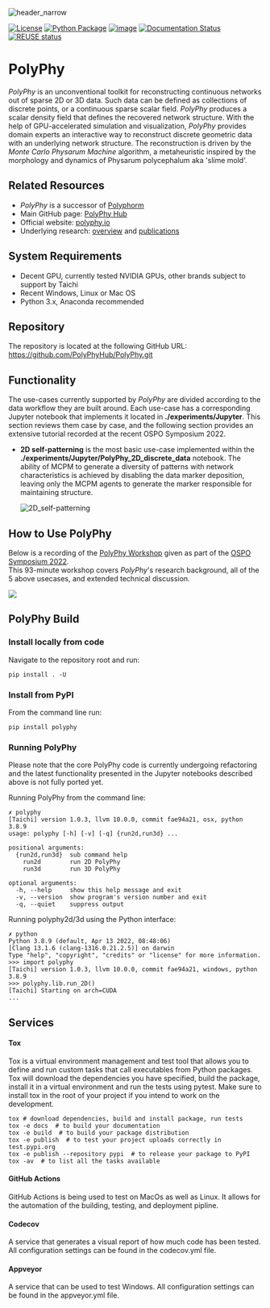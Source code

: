 ![header_narrow](https://user-images.githubusercontent.com/26778894/215681761-68adbc1c-4cfa-445d-a745-79a6c09118b2.jpg)

[![License](http://img.shields.io/badge/license-MIT-blue.svg)](https://raw.githubusercontent.com/polyphy/polyphy/main/LICENSE)
[![Python
Package](https://github.com/PolyPhyHub/PolyPhy/actions/workflows/python-package.yml/badge.svg?branch=main)](https://github.com/PolyPhyHub/PolyPhy/actions/workflows/python-package.yml)
[![image](https://ci.appveyor.com/api/projects/status/ynv14em7nm0tvjso/branch/main?svg=true)](https://ci.appveyor.com/project/PatriceJada/polyphy-uyogg/branch/main)
[![Documentation
Status](https://readthedocs.org/projects/polyphy/badge/?version=latest)](https://polyphy.readthedocs.io/en/latest/?badge=latest)
[![REUSE
status](https://api.reuse.software/badge/git.fsfe.org/reuse/api)](https://api.reuse.software/info/git.fsfe.org/reuse/api)
<!-- [![image](https://codecov.io/gh/PolyPhyHub/PolyPhy/branch/main/graph/badge.svg?token=D933raYfrG)](https://codecov.io/gh/PolyPhyHub/PolyPhy) -->

# PolyPhy
*PolyPhy* is an unconventional toolkit for reconstructing continuous networks out of sparse 2D or 3D data. Such data can be defined as collections of discrete points, or a continuous sparse scalar field. *PolyPhy* produces a scalar density field that defines the recovered network structure. With the help of GPU-accelerated simulation and visualization, *PolyPhy* provides domain experts an interactive way to reconstruct discrete geometric data with an underlying network structure. The reconstruction is driven by the *Monte Carlo Physarum Machine* algorithm, a metaheuristic inspired by the morphology and dynamics of Physarum polycephalum aka 'slime mold'.

## Related Resources
- *PolyPhy* is a successor of [Polyphorm](https://github.com/CreativeCodingLab/Polyphorm)
- Main GitHub page: [PolyPhy Hub](https://github.com/PolyPhyHub)
- Official website: [polyphy.io](https://polyphy.io)
- Underlying research: [overview](https://elek.pub/projects/Rhizome-Cosmology/) and [publications](https://elek.pub/research.html)

## System Requirements
- Decent GPU, currently tested NVIDIA GPUs, other brands subject to support by Taichi
- Recent Windows, Linux or Mac OS
- Python 3.x, Anaconda recommended

## Repository
The repository is located at the following GitHub URL:<br/>
<https://github.com/PolyPhyHub/PolyPhy.git>

## Functionality
The use-cases currently supported by *PolyPhy* are divided according to the data workflow they are built around. Each use-case has a corresponding Jupyter notebook that implements it located in **./experiments/Jupyter**. This section reviews them case by case, and the following section provides an extensive tutorial recorded at the recent OSPO Symposium 2022.

- **2D self-patterning** is the most basic use-case implemented within the **./experiments/Jupyter/PolyPhy_2D_discrete_data** notebook. The ability of MCPM to generate a diversity of patterns with network characteristics is achieved by disabling the data marker deposition, leaving only the MCPM agents to generate the marker responsible for maintaining structure.<p>
![2D_self-patterning](https://user-images.githubusercontent.com/26778894/215976261-d9509124-e3bf-4b82-9cc8-b96a40ab3db2.jpg)
</p>

## How to Use PolyPhy
Below is a recording of the [PolyPhy Workshop](https://elek.pub/workshop_cross2022.html) given as part of the [OSPO Symposium 2022](https://ospo.ucsc.edu/event/20220927/).<br/>
This 93-minute workshop covers *PolyPhy*'s research background, all of the 5 above usecases, and extended technical discussion.

[![](http://i3.ytimg.com/vi/3-hm7iTqz0U/hqdefault.jpg)](https://www.youtube.com/watch?v=3-hm7iTqz0U "PolyPhy Workshop")

## PolyPhy Build

### Install locally from code
Navigate to the repository root and run:<br/>
```
pip install . -U
```

### Install from PyPI
From the command line run:<br/>
```
pip install polyphy
```

### Running PolyPhy
Please note that the core PolyPhy code is currently undergoing refactoring and the latest functionality presented in the Jupyter notebooks described above is not fully ported yet.

Running PolyPhy from the command line:<br/>
``` pycon
✗ polyphy
[Taichi] version 1.0.3, llvm 10.0.0, commit fae94a21, osx, python 3.8.9
usage: polyphy [-h] [-v] [-q] {run2d,run3d} ...

positional arguments:
  {run2d,run3d}  sub command help
    run2d        run 2D PolyPhy
    run3d        run 3D PolyPhy

optional arguments:
  -h, --help     show this help message and exit
  -v, --version  show program's version number and exit
  -q, --quiet    suppress output
```

Running polyphy2d/3d using the Python interface:<br/>
``` pycon
✗ python
Python 3.8.9 (default, Apr 13 2022, 08:48:06)
[Clang 13.1.6 (clang-1316.0.21.2.5)] on darwin
Type "help", "copyright", "credits" or "license" for more information.
>>> import polyphy
[Taichi] version 1.0.3, llvm 10.0.0, commit fae94a21, windows, python 3.8.9
>>> polyphy.lib.run_2D()
[Taichi] Starting on arch=CUDA
...
```

## Services

#### Tox
Tox is a virtual environment management and test tool that allows you to define and run custom tasks that call executables from Python packages. Tox will download the dependencies you have specified, build the package, install it in a virtual environment and run the tests using pytest. Make sure to install tox in the root of your project if you intend to work on the development.

``` pycon
tox # download dependencies, build and install package, run tests
tox -e docs  # to build your documentation
tox -e build  # to build your package distribution
tox -e publish  # to test your project uploads correctly in test.pypi.org
tox -e publish --repository pypi  # to release your package to PyPI
tox -av  # to list all the tasks available
```

#### GitHub Actions
GitHub Actions is being used to test on MacOs as well as Linux. It allows for the automation of the building, testing, and deployment pipline.

#### Codecov
A service that generates a visual report of how much code has been tested. All configuration settings can be found in the codecov.yml file.

#### Appveyor
A service that can be used to test Windows. All configuration settings can be found in the appveyor.yml file.
